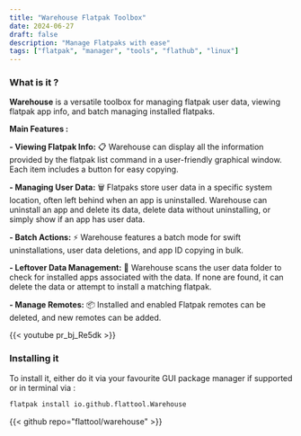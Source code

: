 ```yaml
---
title: "Warehouse Flatpak Toolbox"
date: 2024-06-27
draft: false
description: "Manage Flatpaks with ease"
tags: ["flatpak", "manager", "tools", "flathub", "linux"]
---
```

### What is it ?

**Warehouse** is a versatile toolbox for managing flatpak user data, viewing flatpak app info, and batch managing installed flatpaks.

**Main Features :**

**- Viewing Flatpak Info:** 📋 Warehouse can display all the information provided by the flatpak list command in a user-friendly graphical window. Each item includes a button for easy copying.

**- Managing User Data:** 🗑️ Flatpaks store user data in a specific system location, often left behind when an app is uninstalled. Warehouse can uninstall an app and delete its data, delete data without uninstalling, or simply show if an app has user data.

**- Batch Actions:** ⚡ Warehouse features a batch mode for swift uninstallations, user data deletions, and app ID copying in bulk.

**- Leftover Data Management:** 📁 Warehouse scans the user data folder to check for installed apps associated with the data. If none are found, it can delete the data or attempt to install a matching flatpak.

**- Manage Remotes:** 📦 Installed and enabled Flatpak remotes can be deleted, and new remotes can be added.

{{< youtube pr_bj_Re5dk >}}

### Installing it

To install it, either do it via your favourite GUI package manager if supported or in terminal via :
```Bash
flatpak install io.github.flattool.Warehouse
```

{{< github repo="flattool/warehouse" >}}
